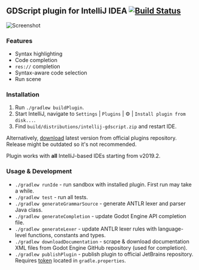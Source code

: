 ## GDScript plugin for IntelliJ IDEA [![Build Status](https://travis-ci.org/exigow/intellij-gdscript.svg?branch=master)](https://travis-ci.org/exigow/intellij-gdscript?branch=master)

![Screenshot](https://i.imgur.com/WLLXkf4.png)

### Features

* Syntax highlighting
* Code completion
* `res://` completion
* Syntax-aware code selection
* Run scene

### Installation

1. Run `./gradlew buildPlugin`.
1. Start IntelliJ, navigate to `Settings` | `Plugins` | :gear: | `Install plugin from disk...`.
1. Find `build/distributions/intellij-gdscript.zip` and restart IDE.

Alternatively, [download](https://plugins.jetbrains.com/plugin/13107-godot-gdscript/versions) latest version from official plugins repository. Release might be outdated so it's not recommended.

Plugin works with **all** IntelliJ-based IDEs starting from v2019.2.

### Usage & Development

* `./gradlew runIde` - run sandbox with installed plugin. First run may take a while.
* `./gradlew test` - run all tests.
* `./gradlew generateGrammarSource` - generate ANTLR lexer and parser Java class.
* `./gradlew generateCompletion` - update Godot Engine API completion file.
* `./gradlew generateLexer` - update ANTLR lexer rules with language-level functions, constants and types.
* `./gradlew downloadDocumentation` - scrape & download documentation XML files from Godot Engine GitHub repository (used for completion).
* `./gradlew publishPlugin` - publish plugin to official JetBrains repository. Requires [token](https://www.jetbrains.com/help/hub/Manage-Permanent-Tokens.html) located in `gradle.properties`.
